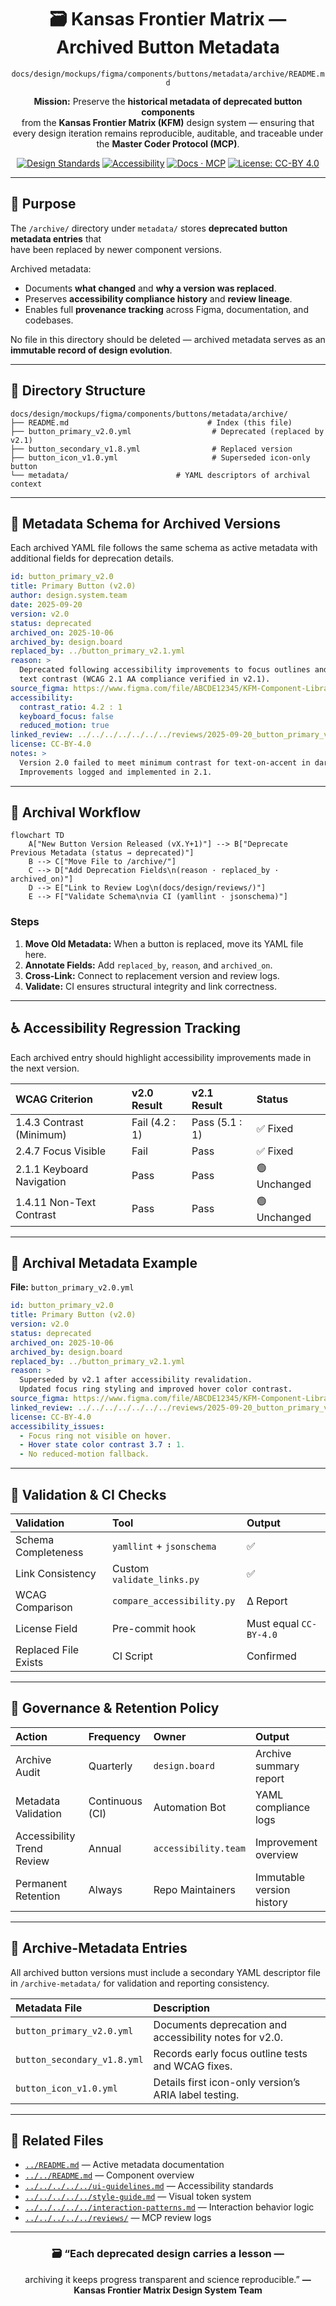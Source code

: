 <div align="center">

# 🗃️ Kansas Frontier Matrix — Archived Button Metadata  
`docs/design/mockups/figma/components/buttons/metadata/archive/README.md`

**Mission:** Preserve the **historical metadata of deprecated button components**  
from the **Kansas Frontier Matrix (KFM)** design system — ensuring that  
every design iteration remains reproducible, auditable, and traceable under  
the **Master Coder Protocol (MCP)**.

[![Design Standards](https://img.shields.io/badge/Design-Human%20Centered-orange)](../../../../../)
[![Accessibility](https://img.shields.io/badge/Accessibility-WCAG%202.1%20AA-yellow)](../../../../../)
[![Docs · MCP](https://img.shields.io/badge/Docs-MCP-blue)](../../../../../../)
[![License: CC-BY 4.0](https://img.shields.io/badge/License-CC--BY%204.0-green)](../../../../../../../LICENSE)

</div>

---

## 🎯 Purpose

The `/archive/` directory under `metadata/` stores **deprecated button metadata entries** that  
have been replaced by newer component versions.  

Archived metadata:
- Documents **what changed** and **why a version was replaced**.  
- Preserves **accessibility compliance history** and **review lineage**.  
- Enables full **provenance tracking** across Figma, documentation, and codebases.  

No file in this directory should be deleted — archived metadata serves as an **immutable record of design evolution**.

---

## 🧭 Directory Structure

```text
docs/design/mockups/figma/components/buttons/metadata/archive/
├── README.md                               # Index (this file)
├── button_primary_v2.0.yml                  # Deprecated (replaced by v2.1)
├── button_secondary_v1.8.yml                # Replaced version
├── button_icon_v1.0.yml                     # Superseded icon-only button
└── metadata/                        # YAML descriptors of archival context
````

---

## 🧩 Metadata Schema for Archived Versions

Each archived YAML file follows the same schema as active metadata
with additional fields for deprecation details.

```yaml
id: button_primary_v2.0
title: Primary Button (v2.0)
author: design.system.team
date: 2025-09-20
version: v2.0
status: deprecated
archived_on: 2025-10-06
archived_by: design.board
replaced_by: ../button_primary_v2.1.yml
reason: >
  Deprecated following accessibility improvements to focus outlines and 
  text contrast (WCAG 2.1 AA compliance verified in v2.1).
source_figma: https://www.figma.com/file/ABCDE12345/KFM-Component-Library?node-id=98%3A150
accessibility:
  contrast_ratio: 4.2 : 1
  keyboard_focus: false
  reduced_motion: true
linked_review: ../../../../../../../reviews/2025-09-20_button_primary_v2.0.md
license: CC-BY-4.0
notes: >
  Version 2.0 failed to meet minimum contrast for text-on-accent in dark mode.
  Improvements logged and implemented in 2.1.
```

---

## 🧮 Archival Workflow

```mermaid
flowchart TD
    A["New Button Version Released (vX.Y+1)"] --> B["Deprecate Previous Metadata (status → deprecated)"]
    B --> C["Move File to /archive/"]
    C --> D["Add Deprecation Fields\n(reason · replaced_by · archived_on)"]
    D --> E["Link to Review Log\n(docs/design/reviews/)"]
    E --> F["Validate Schema\nvia CI (yamllint · jsonschema)"]
```

<!-- END OF MERMAID -->

### Steps

1. **Move Old Metadata:** When a button is replaced, move its YAML file here.
2. **Annotate Fields:** Add `replaced_by`, `reason`, and `archived_on`.
3. **Cross-Link:** Connect to replacement version and review logs.
4. **Validate:** CI ensures structural integrity and link correctness.

---

## ♿ Accessibility Regression Tracking

Each archived entry should highlight accessibility improvements made in the next version.

| WCAG Criterion            | v2.0 Result    | v2.1 Result    | Status       |
| :------------------------ | :------------- | :------------- | :----------- |
| 1.4.3 Contrast (Minimum)  | Fail (4.2 : 1) | Pass (5.1 : 1) | ✅ Fixed      |
| 2.4.7 Focus Visible       | Fail           | Pass           | ✅ Fixed      |
| 2.1.1 Keyboard Navigation | Pass           | Pass           | 🟢 Unchanged |
| 1.4.11 Non-Text Contrast  | Pass           | Pass           | 🟢 Unchanged |

---

## 🧠 Archival Metadata Example

**File:** `button_primary_v2.0.yml`

```yaml
id: button_primary_v2.0
title: Primary Button (v2.0)
version: v2.0
status: deprecated
archived_on: 2025-10-06
archived_by: design.board
replaced_by: ../button_primary_v2.1.yml
reason: >
  Superseded by v2.1 after accessibility revalidation.
  Updated focus ring styling and improved hover color contrast.
source_figma: https://www.figma.com/file/ABCDE12345/KFM-Component-Library?node-id=98%3A150
linked_review: ../../../../../../../reviews/2025-09-20_button_primary_v2.0.md
license: CC-BY-4.0
accessibility_issues:
  - Focus ring not visible on hover.
  - Hover state color contrast 3.7 : 1.
  - No reduced-motion fallback.
```

---

## 🧾 Validation & CI Checks

| Validation           | Tool                       | Output                 |
| :------------------- | :------------------------- | :--------------------- |
| Schema Completeness  | `yamllint` + `jsonschema`  | ✅                      |
| Link Consistency     | Custom `validate_links.py` | ✅                      |
| WCAG Comparison      | `compare_accessibility.py` | Δ Report               |
| License Field        | Pre-commit hook            | Must equal `CC-BY-4.0` |
| Replaced File Exists | CI Script                  | Confirmed              |

---

## 🧭 Governance & Retention Policy

| Action                     | Frequency       | Owner                | Output                    |
| :------------------------- | :-------------- | :------------------- | :------------------------ |
| Archive Audit              | Quarterly       | `design.board`       | Archive summary report    |
| Metadata Validation        | Continuous (CI) | Automation Bot       | YAML compliance logs      |
| Accessibility Trend Review | Annual          | `accessibility.team` | Improvement overview      |
| Permanent Retention        | Always          | Repo Maintainers     | Immutable version history |

---

## 🧩 Archive-Metadata Entries

All archived button versions must include a secondary YAML descriptor file
in `/archive-metadata/` for validation and reporting consistency.

| Metadata File               | Description                                             |
| :-------------------------- | :------------------------------------------------------ |
| `button_primary_v2.0.yml`   | Documents deprecation and accessibility notes for v2.0. |
| `button_secondary_v1.8.yml` | Records early focus outline tests and WCAG fixes.       |
| `button_icon_v1.0.yml`      | Details first icon-only version’s ARIA label testing.   |

---

## 🧩 Related Files

* [`../README.md`](../README.md) — Active metadata documentation
* [`../../README.md`](../../README.md) — Component overview
* [`../../../../../ui-guidelines.md`](../../../../../ui-guidelines.md) — Accessibility standards
* [`../../../../../style-guide.md`](../../../../../style-guide.md) — Visual token system
* [`../../../../../interaction-patterns.md`](../../../../../interaction-patterns.md) — Interaction behavior logic
* [`../../../../../reviews/`](../../../../../reviews/) — MCP review logs

---

<div align="center">

### 🗃️ “Each deprecated design carries a lesson —

archiving it keeps progress transparent and science reproducible.”
**— Kansas Frontier Matrix Design System Team**

</div>
